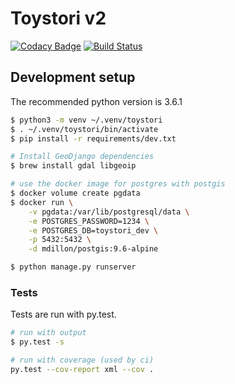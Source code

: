 # Toystori v2

[![Codacy Badge](https://api.codacy.com/project/badge/Grade/b03ea0563d9d49ccaa12713d61989ceb)](https://www.codacy.com/app/caulagi/v2?utm_source=github.com&utm_medium=referral&utm_content=toystori/v2&utm_campaign=badger)
[![Build Status](https://travis-ci.org/toystori/v2.svg?branch=master)](https://travis-ci.org/toystori/v2)


## Development setup

The recommended python version is 3.6.1

```bash
$ python3 -m venv ~/.venv/toystori
$ . ~/.venv/toystori/bin/activate
$ pip install -r requirements/dev.txt

# Install GeoDjango dependencies
$ brew install gdal libgeoip

# use the docker image for postgres with postgis
$ docker volume create pgdata
$ docker run \
    -v pgdata:/var/lib/postgresql/data \
    -e POSTGRES_PASSWORD=1234 \
    -e POSTGRES_DB=toystori_dev \
    -p 5432:5432 \
    -d mdillon/postgis:9.6-alpine

$ python manage.py runserver
```

### Tests

Tests are run with py.test. 

```bash
# run with output
$ py.test -s

# run with coverage (used by ci)
py.test --cov-report xml --cov .
```

